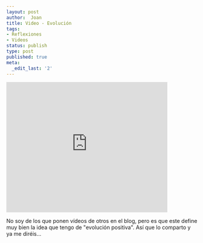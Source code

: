 ```yaml
---
layout: post
author:  Joan
title: Video - Evolución
tags:
- Reflexiones
- Videos
status: publish
type: post
published: true
meta:
  _edit_last: '2'
---
```

<iframe src="http://www.youtube.com/v/Lu0ejtdQbQg&hl=en&fs=1" width="425" height="344" frameborder="0"></iframe>

No soy de los que ponen vídeos de otros en el blog, pero es que este define muy bien la idea que tengo de "evolución positiva". Así que lo comparto y ya me diréis...
